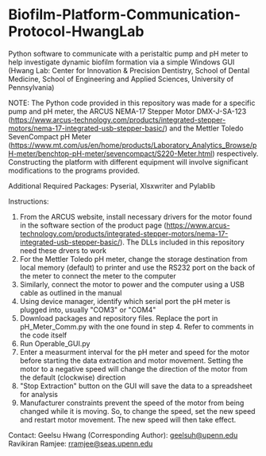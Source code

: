 # Biofilm-Platform-Communication-Protocol-HwangLab
Python software to communicate with a peristaltic pump and pH meter to help investigate dynamic biofilm formation via a simple Windows GUI (Hwang Lab: Center for Innovation &amp; Precision Dentistry, School of Dental Medicine, School of Engineering and Applied Sciences, University of Pennsylvania)

NOTE: The Python code provided in this repository was made for a specific pump and pH meter, the ARCUS NEMA-17 Stepper Motor DMX-J-SA-123 (https://www.arcus-technology.com/products/integrated-stepper-motors/nema-17-integrated-usb-stepper-basic/) and the Mettler Toledo SevenCompact pH Meter (https://www.mt.com/us/en/home/products/Laboratory_Analytics_Browse/pH-meter/benchtop-pH-meter/sevencompact/S220-Meter.html) respectively. Constructing the platform with different equipment will involve significant modifications to the programs provided. 

Additional Required Packages: Pyserial, Xlsxwriter and Pylablib

Instructions: 
1. From the ARCUS website, install necessary drivers for the motor found in the software section of the product page (https://www.arcus-technology.com/products/integrated-stepper-motors/nema-17-integrated-usb-stepper-basic/). The DLLs included in this repository need these drvers to work 
2. For the Mettler Toledo pH meter, change the storage destination from local memory (default) to printer and use the RS232 port on the back of the meter to connect the meter to the computer 
3. Similarly, connect the motor to power and the computer using a USB cable as outlined in the manual 
4. Using device manager, identify which serial port the pH meter is plugged into, usually "COM3" or "COM4" 
5. Download packages and repository files. Replace the port in pH_Meter_Comm.py with the one found in step 4. Refer to comments in the code itself
6. Run Operable_GUI.py 
7. Enter a measurment interval for the pH meter and speed for the motor before starting the data extraction and motor movement. Setting the motor to a negative speed will change the direction of the motor from the default (clockwise) direction
8. "Stop Extraction" button on the GUI will save the data to a spreadsheet for analysis 
9. Manufacturer constraints prevent the speed of the motor from being changed while it is moving. So, to change the speed, set the new speed and restart motor movement. The new speed will then take effect. 

Contact: 
Geelsu Hwang (Corresponding Author): geelsuh@upenn.edu
Ravikiran Ramjee: rramjee@seas.upenn.edu
